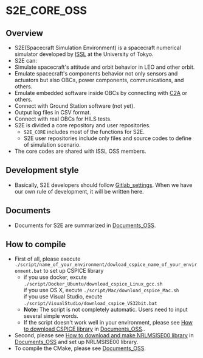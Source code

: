 # S2E_CORE_OSS

## Overview

- S2E(Spacecraft Simulation Environment) is a spacecraft numerical simulator developed by [ISSL](https://www.space.t.u-tokyo.ac.jp/nlab/index_e.html) at the University of Tokyo.
-  S2E can:
  - Simulate spacecraft's attitude and orbit behavior in LEO and other orbit.
  - Emulate spacecraft's components behavior not only sensors and actuators but also OBCs, power components, communications, and others.
  - Emulate embedded software inside OBCs by connecting with [C2A](https://gitlab.com/ut_issl/c2a) or others.
  - Connect with Ground Station software (not yet).
  - Output log files in CSV format.
  - Connect with real OBCs for HILS tests.
- S2E is divided a core repository and user repositories. 
  - `S2E_CORE` includes most of the functions for S2E.
  - S2E user repositories include only files and source codes to define of simulation scenario. 
- The core codes are shared with ISSL OSS members.

## Development style

- Basically, S2E developers should follow [Gitlab_settings](https://gitlab.com/ut_issl/documents/gitlab_settings). When we have our own rule of development, it will be written here.

## Documents

- Documents for S2E are summarized in [Documents_OSS](https://gitlab.com/ut_issl/s2e/documents_oss).

## How to compile

- First of all, please execute `./script/name_of_your_environment/dowload_cspice_name_of_your_environment.bat` to set up CSPICE library
  - if you use docker, excute `./script/Docker_Ubuntu/download_cspice_Linux_gcc.sh`  
    if you use OS X, excute `./script/Mac/download_cspice_Mac.sh`  
    if you use Visual Studio, excute `./script/VisualStudio/download_cspice_VS32bit.bat`
  - **Note:** The script is not completely automatic. Users need to input several simple words.
  - If the script doesn't work well in your environment, please see [How to download CSPICE library](https://gitlab.com/ut_issl/s2e/documents_oss/-/blob/master/General/HowToDwnloadCSPCElibrary.md) in [Documents_OSS](https://gitlab.com/ut_issl/s2e/documents_oss)..
- Second, please see  [How to download and make NRLMSISE00 library](https://gitlab.com/ut_issl/s2e/documents_oss/-/blob/master/General/HowToDownloadNRLMSISE00library.md) in [Documents_OSS](https://gitlab.com/ut_issl/s2e/documents_oss) and set up NRLMSISE00 library.
- To compile the CMake, please see [Documents_OSS](https://gitlab.com/ut_issl/s2e/documents_oss).

